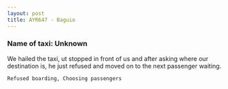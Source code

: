 ```yaml
---
layout: post
title: AYR647 - Baguio
---
```


### Name of taxi: Unknown

We hailed the taxi, ut stopped in front of us and after asking where our destination is, he just refused and moved on to the next passenger waiting.

```Refused boarding, Choosing passengers```
